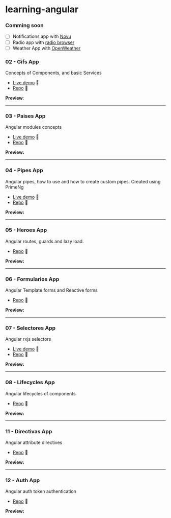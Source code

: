 # learning-angular
### Comming soon

- [ ]  Notifications app with [Novu](https://novu.co/)
- [ ]  Radio app with [radio browser](https://www.radio-browser.info/)
- [ ]  Weather App with [OpenWeather](https://openweathermap.org/)

### 02 - Gifs App

Concepts of Components, and basic Services

- [Live demo](https://simple-angular-gifs-app.netlify.app/) 🚀
- [Repo](https://github.com/hrypasato/learning-angular/tree/main/02-gifsApp) 📝

**Preview**:

---

### 03 - Paises App

Angular modules concepts

- [Live demo](https://angular-simple-paises-app.netlify.app/) 🚀
- [Repo](https://github.com/hrypasato/learning-angular/tree/main/03-paisesApp) 📝

**Preview:**

---

### 04 - Pipes App

Angular pipes, how to use and how to create custom pipes. Created using PrimeNg

- [Live demo](https://angular-simple-pipes-app.netlify.app/) 🚀
- [Repo](https://github.com/hrypasato/learning-angular/tree/main/04-pipesApp) 📝

**Preview:**

---

### 05 - Heroes App

Angular routes, guards and lazy load.

- [Repo](https://github.com/hrypasato/learning-angular/tree/main/05-heroesApp) 📝

**Preview:**

---

### 06 - Formularios App

Angular Template forms and Reactive forms 

- [Repo](https://github.com/hrypasato/learning-angular/tree/main/06-formulariosApp) 📝

**Preview:**

---

### 07 - Selectores App

Angular rxjs selectors

- [Live demo](https://angular-simple-selector-app.netlify.app) 🚀
- [Repo](https://github.com/hrypasato/learning-angular/tree/main/07-selectores) 📝

**Preview:**

---

### 08 - Lifecycles App

Angular lifecycles of components

- [Repo](https://github.com/hrypasato/learning-angular/tree/main/08-lifecycles) 📝

**Preview:**

---

### 11 - Directivas App

Angular attribute directives

- [Repo](https://github.com/hrypasato/learning-angular/tree/main/11-directivasApp/src/app) 📝

**Preview:**

---

### 12 - Auth App

Angular auth token authentication 

- [Repo](https://github.com/hrypasato/learning-angular/tree/main/12-authApp) 📝

**Preview:**

